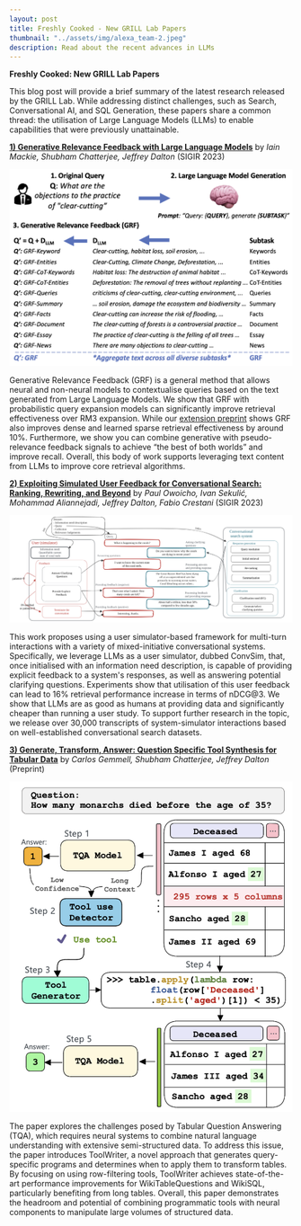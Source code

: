 ```yaml
---
layout: post
title: Freshly Cooked - New GRILL Lab Papers
thumbnail: "../assets/img/alexa_team-2.jpeg"
description: Read about the recent advances in LLMs
---
```


<strong>Freshly Cooked: New GRILL Lab Papers</strong>

This blog post will provide a brief summary of the latest research released by the GRILL Lab. While addressing distinct challenges, such as Search, Conversational AI, and SQL Generation, these papers share a common thread: the utilisation of Large Language Models (LLMs) to enable capabilities that were previously unattainable.

<strong>[1) Generative Relevance Feedback with Large Language Models](https://arxiv.org/pdf/2304.13157)</strong> by <em>Iain Mackie, Shubham Chatterjee, Jeffrey Dalton</em> (SIGIR 2023)

<img src="../assets/img/pics_grf_screen.png">

Generative Relevance Feedback (GRF) is a general method that allows neural and non-neural models to contextualise queries based on the text generated from Large Language Models. We show that GRF with probabilistic query expansion models can significantly improve retrieval effectiveness over RM3 expansion. While our [extension preprint](https://arxiv.org/pdf/2305.07477.pdf) shows GRF also improves dense and learned sparse retrieval effectiveness by around 10%. Furthermore, we show you can combine generative with pseudo-relevance feedback signals to achieve “the best of both worlds” and improve recall. Overall, this body of work supports leveraging text content from LLMs to improve core retrieval algorithms. 

<strong>[2) Exploiting Simulated User Feedback for Conversational Search: Ranking, Rewriting, and Beyond](https://arxiv.org/pdf/2304.13874)</strong> by <em>Paul Owoicho, Ivan Sekulić, Mohammad Aliannejadi, Jeffrey Dalton, Fabio Crestani</em> (SIGIR 2023)

<img src="../assets/img/pics_convsim.png">

This work proposes using a user simulator-based framework for multi-turn interactions with a variety of mixed-initiative conversational systems. Specifically, we leverage LLMs as a user simulator, dubbed ConvSim, that, once initialised with an information need description, is capable of providing explicit feedback to a system's responses, as well as answering potential clarifying questions. Experiments show that utilisation of this user feedback can lead to 16% retrieval performance increase in terms of nDCG@3. We show that LLMs are as good as humans at providing data and significantly cheaper than running a user study. To support further research in the topic, we release over 30,000 transcripts of system-simulator interactions based on well-established conversational search datasets.

<strong>[3) Generate, Transform, Answer: Question Specific Tool Synthesis for Tabular Data](https://arxiv.org/abs/2303.10138)</strong> by <em>Carlos Gemmell, Shubham Chatterjee, Jeffrey Dalton</em> (Preprint)

<img src="../assets/img/pics_tool.png">

The paper explores the challenges posed by Tabular Question Answering (TQA), which requires neural systems to combine natural language understanding with extensive semi-structured data. To address this issue, the paper introduces ToolWriter, a novel approach that generates query-specific programs and determines when to apply them to transform tables. By focusing on using row-filtering tools, ToolWriter achieves state-of-the-art performance improvements for WikiTableQuestions and WikiSQL, particularly benefiting from long tables. Overall, this paper demonstrates the headroom and potential of combining programmatic tools with neural components to manipulate large volumes of structured data.
